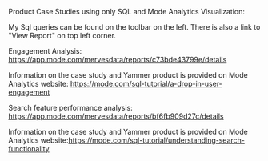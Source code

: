 Product Case Studies using only SQL and Mode Analytics Visualization:

My Sql queries can be found on the toolbar on the left. There is also a link to "View Report" on top left corner.

Engagement Analysis:
https://app.mode.com/mervesdata/reports/c73bde43799e/details

Information on the case study and Yammer product is provided on Mode Analytics website: https://mode.com/sql-tutorial/a-drop-in-user-engagement

Search feature performance analysis:
https://app.mode.com/mervesdata/reports/bf6fb909d27c/details

Information on the case study and Yammer product is provided on Mode Analytics website:https://mode.com/sql-tutorial/understanding-search-functionality



